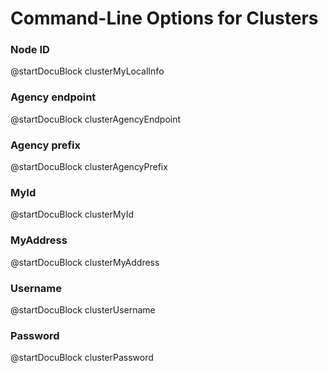 Command-Line Options for Clusters
=================================

### Node ID
<!-- arangod/Cluster/ApplicationCluster.h -->
@startDocuBlock clusterMyLocalInfo

### Agency endpoint
<!-- arangod/Cluster/ApplicationCluster.h -->
@startDocuBlock clusterAgencyEndpoint

### Agency prefix
<!-- arangod/Cluster/ApplicationCluster.h -->
@startDocuBlock clusterAgencyPrefix

### MyId
<!-- arangod/Cluster/ApplicationCluster.h -->
@startDocuBlock clusterMyId

### MyAddress
<!-- arangod/Cluster/ApplicationCluster.h -->
@startDocuBlock clusterMyAddress

### Username
<!-- arangod/Cluster/ApplicationCluster.h -->
@startDocuBlock clusterUsername

### Password
<!-- arangod/Cluster/ApplicationCluster.h -->
@startDocuBlock clusterPassword
